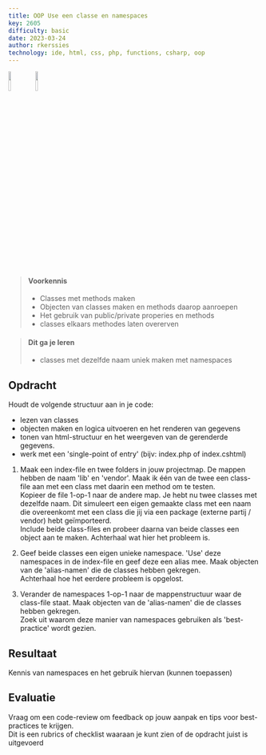 ```yaml
---
title: OOP Use een classe en namespaces
key: 2605
difficulty: basic
date: 2023-03-24
author: rkerssies
technology: ide, html, css, php, functions, csharp, oop
---
```


<img src="{{ '/_assets/api/PHP-logo.png' | url }}" style="width:10%;">
<img src="{{ '/_assets/api/c-sharp.png' | url }}" style="width:10%;">

> #### Voorkennis
> * Classes met methods maken
> * Objecten van classes maken en methods daarop aanroepen
> * Het gebruik van public/private properies en methods
> * classes elkaars methodes laten overerven

> #### Dit ga je leren
> * classes met dezelfde naam uniek maken met namespaces

## Opdracht
Houdt de volgende structuur aan in je code:
* lezen van classes
* objecten maken en logica uitvoeren en het renderen van gegevens
* tonen van html-structuur en het weergeven van de gerenderde gegevens.
* werk met een 'single-point of entry' (bijv: index.php of index.cshtml)

1. Maak een index-file en twee folders in jouw projectmap. De mappen hebben de naam 'lib' en 'vendor'.
Maak ik één van de twee een class-file aan met een class met daarin een method om te testen.<br> 
Kopieer de file 1-op-1 naar de andere map. Je hebt nu twee classes met dezelfde naam. 
Dit simuleert een eigen gemaakte class met een naam die overeenkomt met een class die jij via een package (externe partij / vendor)
hebt geïmporteerd.<br> 
Include beide class-files en probeer daarna van beide classes een object aan te maken. Achterhaal wat hier het probleem is.

2. Geef beide classes een eigen unieke namespace. 'Use' deze namespaces in de index-file en geef deze een alias mee.
Maak objecten van de 'alias-namen' die de classes hebben gekregen.<br>
Achterhaal hoe het eerdere probleem is opgelost.

3. Verander de namespaces 1-op-1 naar de mappenstructuur waar de class-file staat.
Maak objecten van de 'alias-namen' die de classes hebben gekregen.<br>
Zoek uit waarom deze manier van namespaces gebruiken als 'best-practice' wordt gezien.

## Resultaat
Kennis van namespaces en het gebruik hiervan (kunnen toepassen)

## Evaluatie
Vraag om een code-review om feedback op jouw aanpak en tips voor best-practices te krijgen.<br>
Dit is een rubrics of checklist waaraan je kunt zien of de opdracht juist is uitgevoerd
